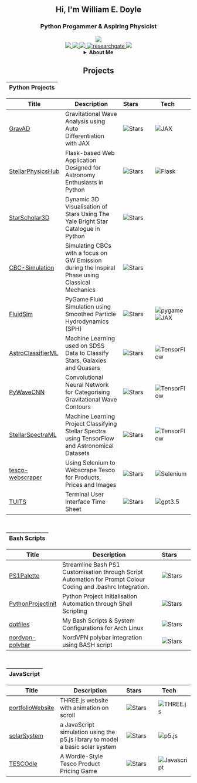 <div align="center">

## Hi, I'm William E. Doyle
### Python Progammer & Aspiring Physicist

<a href="https://github.com/WDoyle123">
    <img src="https://github-stats-alpha.vercel.app/api?username=WDoyle123&cc=22272e&tc=0181FF&ic=fff&bc=0181FF">
</a>

<div align='center'>

<a href="https://www.williamdoyle.co.uk">
    <img src="https://img.shields.io/badge/Website-www.williamdoyle.co.uk-0181FF?style=flat">
</a>  

<a href="https://fuchsia-brandea-15.tiiny.site/">
    <img src="https://img.shields.io/badge/PDF-CV-0181FF?">
</a>  

<a href="https://www.linkedin.com/in/william-doyle-489750239/">
    <img src="https://img.shields.io/badge/-Linkedin-0181FF?style=flat-square&logo=linkedin">
</a>

<a href='https://www.researchgate.net/profile/William-Doyle-10' target="_blank">
    <img alt='researchgate' src='https://img.shields.io/badge/ResearchGate-100000?style=flat&logo=ResearchGate&logoColor=white&&color=0181FF'>
</a>

<a href="mailto:william.e.doyle.contact@gmail.com">
    <img src="https://img.shields.io/badge/-Email-0181FF?style=flat&logo=gmail&logoColor=white">
</a>

</div>
</div>

<div align="center">

<details>
<summary><b>About Me</b></summary>
<p>
I am an aspiring physicist with a Master's in Physics (MPhys) from the University of Portsmouth, where I developed a strong foundation in theoretical and applied physics. My academic journey has been marked by numerous projects where I utilised my analytical and problem-solving skills, often employing computational methods.
</p>
<p>
On GitHub, I showcase my proficiency in Python programming, which has been integral to my data analysis, simulation development, and problem-solving in physics. My repositories reflect my dedication to applying programming in scientific contexts, demonstrating both my technical skills and my enthusiasm for computational physics.
</p>
<p>
My passion for technology extends to exploring various Linux distributions, including Arch, Void, and Ubuntu. This interest has led me to tinker with both software and hardware, optimising performance and customising user experiences. Through these experiences, I have grown a deep appreciation for the open-source community and its collaborative spirit. My GitHub repositories also mirror this ethos, as I maintain my repositories to be open-source.
</p>
</details>

## Projects

<div align="left">
    
|Python Projects |
|-|

| Title | Description | Stars&nbsp;&nbsp;&nbsp;&nbsp;&nbsp;&nbsp;&nbsp; | Tech&nbsp;&nbsp;&nbsp;&nbsp;&nbsp; |
|-------|-------------|-------|-------|
| [GravAD](https://github.com/WDoyle123/GravAD) | Gravitational Wave Analysis using Auto Differentiation with JAX | ![Stars](https://img.shields.io/github/stars/WDoyle123/GravAD?color=%230181FF) | ![JAX](https://img.shields.io/badge/-JAX-black?style=flat-square&logo=JAX) |
| [StellarPhysicsHub](https://github.com/WDoyle123/StellarPhysicsHub) | Flask-based Web Application Designed for Astronomy Enthusiasts in Python | ![Stars](https://img.shields.io/github/stars/WDoyle123/StellarPhysicsHub?color=%230181FF) | ![Flask](https://img.shields.io/badge/-Flask-black?style=flat-square&logo=Flask) |
| [StarScholar3D](https://github.com/WDoyle123/StarScholar3D) | Dynamic 3D Visualisation of Stars Using The Yale Bright Star Catalogue in Python | ![Stars](https://img.shields.io/github/stars/WDoyle123/StarScholar3D?color=%230181FF) | 
| [CBC-Simulation](https://github.com/WDoyle123/CBC-Simulation) | Simulating CBCs with a focus on GW Emission during the Inspiral Phase using Classical Mechanics | ![Stars](https://img.shields.io/github/stars/WDoyle123/CBC-Simulation?color=%230181FF) | 
| [FluidSim](https://github.com/WDoyle123/FluidSim) |  PyGame Fluid Simulation using Smoothed Particle Hydrodynamics (SPH) | ![Stars](https://img.shields.io/github/stars/WDoyle123/FluidSim?color=%230181FF) | ![pygame](https://img.shields.io/badge/-pygame-black?style=flat-square&logo=pygame) ![JAX](https://img.shields.io/badge/-JAX-black?style=flat-square&logo=JAX)| 
| [AstroClassifierML](https://github.com/WDoyle123/AstroClassifierML) |  Machine Learning used on SDSS Data to Classify Stars, Galaxies and Quasars | ![Stars](https://img.shields.io/github/stars/WDoyle123/AstroClassifierML?color=%230181FF) | ![TensorFlow](https://img.shields.io/badge/-TensorFlow-black?style=flat-square&logo=TensorFlow) |
| [PyWaveCNN](https://github.com/WDoyle123/PyWaveCNN) | Convolutional Neural Network for Categorising Gravitational Wave Contours | ![Stars](https://img.shields.io/github/stars/WDoyle123/PyWaveCNN?color=%230181FF) | ![TensorFlow](https://img.shields.io/badge/-TensorFlow-black?style=flat-square&logo=TensorFlow) | 
| [StellarSpectraML](https://github.com/WDoyle123/StellarSpectraML) |Machine Learning Project Classifying Stellar Spectra using TensorFlow and Astronomical Datasets | ![Stars](https://img.shields.io/github/stars/WDoyle123/StellarSpectraML?color=%230181FF) | ![TensorFlow](https://img.shields.io/badge/-TensorFlow-black?style=flat-square&logo=TensorFlow) | 
| [tesco-webscraper](https://github.com/WDoyle123/tesco-webscraper) | Using Selenium to Webscrape Tesco for Products, Prices and Images | ![Stars](https://img.shields.io/github/stars/WDoyle123/tesco-webscraper?color=%230181FF) | ![Selenium](https://img.shields.io/badge/-Selenium-black?style=flat-square&logo=Selenium) |
| [TUITS](https://github.com/WDoyle123/TUITS) | Terminal User Interface Time Sheet | ![Stars](https://img.shields.io/github/stars/WDoyle123/TUITS?color=%230181FF) | ![gpt3.5](https://img.shields.io/badge/-gpt3.5-black?style=flat-square&logo=openai) |
<br>

| Bash Scripts |
|-|

| Title | Description | Stars&nbsp;&nbsp;&nbsp;&nbsp;&nbsp;&nbsp;&nbsp; | 
|-------|-------------|-------|
| [PS1Palette](https://github.com/WDoyle123/PS1Palette) | Streamline Bash PS1 Customisation through Script Automation for Prompt Colour Coding and .bashrc Integration. | ![Stars](https://img.shields.io/github/stars/WDoyle123/PS1Palette?color=%230181FF) |
| [PythonProjectInit](https://github.com/WDoyle123/PythonProjectInit) | Python Project Initialisation Automation through Shell Scripting | ![Stars](https://img.shields.io/github/stars/WDoyle123/PythonProjectInit?color=%230181FF) |
| [dotfiles](https://github.com/wdoyle123/dotfiles) | My Bash Scripts & System Configurations for Arch Linux | ![Stars](https://img.shields.io/github/stars/wdoyle123/dotfiles?color=%230181FF) |
| [nordvpn-polybar](https://github.com/WDoyle123/nordvpn-polybar) | NordVPN polybar integration using BASH script | ![Stars](https://img.shields.io/github/stars/WDoyle123/nordvpn-polybar?color=%230181FF) |



<br>

| JavaScript |
|-|

| Title | Description | Stars&nbsp;&nbsp;&nbsp;&nbsp;&nbsp;&nbsp;&nbsp; | Tech&nbsp;&nbsp;&nbsp;&nbsp;&nbsp; |
|-------|-------------|-------|-------|
| [portfolioWebsite](https://github.com/WDoyle123/portfolioWebsite) |THREE.js website with animation on scroll | ![Stars](https://img.shields.io/github/stars/WDoyle123/portfolioWebsite?color=%230181FF) | ![THREE.js](https://img.shields.io/badge/-THREE.js-black?style=flat-square&logo=THREE.js) | 
| [solarSystem](https://github.com/WDoyle123/solarSystem) |a JavaScript simulation using the p5.js library to model a basic solar system | ![Stars](https://img.shields.io/github/stars/WDoyle123/solarSystem?color=%230181FF) | ![p5.js](https://img.shields.io/badge/-p5.js-black?style=flat-square&logo=p5.js) | 
| [TESCOdle](https://github.com/WDoyle123/TESCOdle) | A Wordle-Style Tesco Product Pricing Game | ![Stars](https://img.shields.io/github/stars/WDoyle123/TESCOdle?color=%230181FF) | ![Javascript](https://img.shields.io/badge/-javascript-black?style=flat-square&logo=Javascript) |
